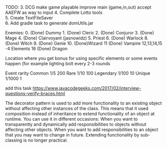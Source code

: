 TODO:
    3. DCG
        make game playable
        improve main (game,in,out)
        accept AAEFW as way to input
    4. Complete Lotto tools  
    5. Create TextFileSaver   
    6. Add gradle task to generate domUtils.jar    

Enemies:
    0. (Done)   Dummy
    1. (Done)   Cleric
    2. (Done)   Conjuror
    3. (Done)   Mage
    4. (Done)   Clairvoyant (jasnowidz)
    5. Priest
    6. (Done) Warlock
    8. (Done) Witch
    9. (Done) Genie
    10. (Done)Wizard
    11 (Done) Vampire
    12,13,14,15 -4 Elements
    16 (Done) Dragon

Location
where you get bonus for using specific elements
or some events happen (for example lighting bolt every 2-3 rounds

Event rarity
Common 1/5      200
Rare 1/10       100
Legendary 1/100  10
Unique 1/1000     1


add this task
https://www.javacodegeeks.com/2017/02/interview-questions-verify-braces.html


The decorator pattern is used to add more functionality to an existing object without affecting other instances of the class. This means that it used composition instead of inheritance to extend functionality of an object at runtime. You can use it in different occasions:
When you want to transparently and dynamically add responsibilities to objects without affecting other objects.
When you want to add responsibilities to an object that you may want to change in future.
Extending functionality by sub-classing is no longer practical.
